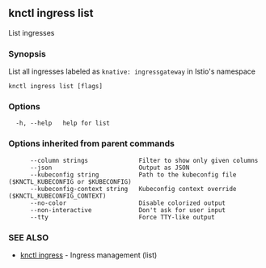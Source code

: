 ## knctl ingress list

List ingresses

### Synopsis

List all ingresses labeled as `knative: ingressgateway` in Istio's namespace

```
knctl ingress list [flags]
```

### Options

```
  -h, --help   help for list
```

### Options inherited from parent commands

```
      --column strings              Filter to show only given columns
      --json                        Output as JSON
      --kubeconfig string           Path to the kubeconfig file ($KNCTL_KUBECONFIG or $KUBECONFIG)
      --kubeconfig-context string   Kubeconfig context override ($KNCTL_KUBECONFIG_CONTEXT)
      --no-color                    Disable colorized output
      --non-interactive             Don't ask for user input
      --tty                         Force TTY-like output
```

### SEE ALSO

* [knctl ingress](knctl_ingress.md)	 - Ingress management (list)

